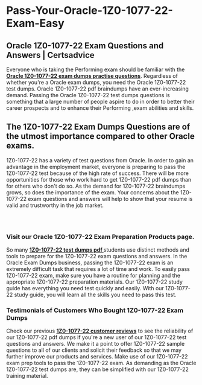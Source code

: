 # Pass-Your-Oracle-1Z0-1077-22-Exam-Easy
<h2><strong>Oracle 1Z0-1077-22 Exam Questions and Answers | Certsadvice</strong></h2> <p>Everyone who is taking the Performing exam should be familiar with the <a href="http://www.certsadvice.com/oracle/1z0-1077-22-practice-questions"><strong>Oracle 1Z0-1077-22 exam dumps practise questions</strong></a>. Regardless of whether you&#39;re a Oracle exam dumps, you need the Oracle 1Z0-1077-22 test dumps. Oracle 1Z0-1077-22 pdf braindumps have an ever-increasing demand. Passing the Oracle 1Z0-1077-22 test dumps questions is something that a large number of people aspire to do in order to better their career prospects and to enhance their Performing ,exam abilities and skills.</p> <h2><strong>The 1Z0-1077-22 Exam Dumps Questions are of the utmost importance compared to other Oracle exams.</strong></h2> <p>1Z0-1077-22 has a variety of test questions from Oracle. In order to gain an advantage in the employment market, everyone is preparing to pass the 1Z0-1077-22 test because of the high rate of success. There will be more opportunities for those who work hard to get 1Z0-1077-22 pdf dumps than for others who don&#39;t do so. As the demand for 1Z0-1077-22 braindumps grows, so does the importance of the exam. Your concerns about the 1Z0-1077-22 exam questions and answers will help to show that your resume is valid and trustworthy in the job market.</p> <p><a href="http://www.certsadvice.com/oracle/1z0-1077-22-practice-questions" style="display: block; padding: 1em 0; text-align: center; "><img alt="" src="https://1.bp.blogspot.com/-RUOr8Wn-CRk/YUYAxC8kcHI/AAAAAAAAAnw/F7BbdI3tw8QDj5z8iX0vQAioQzKiUxduwCLcBGAsYHQ/s0/unnamed.jpg" /></a></p> <h3><strong>Visit our Oracle 1Z0-1077-22 Exam Preparation Products page.</strong></h3> <p>So many <a href="http://www.certsadvice.com/oracle/1z0-1077-22-practice-questions"><strong>1Z0-1077-22 test dumps pdf </strong></a>students use distinct methods and tools to prepare for the 1Z0-1077-22 exam questions and answers. In the Oracle Exam Dumps business, passing the 1Z0-1077-22 exam is an extremely difficult task that requires a lot of time and work. To easily pass 1Z0-1077-22 exam, make sure you have a routine for planning and the appropriate 1Z0-1077-22 preparation materials. Our 1Z0-1077-22 study guide has everything you need test quickly and easily. With our 1Z0-1077-22 study guide, you will learn all the skills you need to pass this test.</p> <h3><strong>Testimonials of Customers Who Bought 1Z0-1077-22 Exam Dumps</strong></h3> <p>Check our previous <a href="http://www.certsadvice.com/oracle/1z0-1077-22-practice-questions"><strong>1Z0-1077-22 customer reviews</strong></a> to see the reliability of our 1Z0-1077-22 pdf dumps if you&#39;re a new user of our 1Z0-1077-22 test questions and answers. We make it a point to offer 1Z0-1077-22 sample questions to all of our clients and solicit their feedback so that we may further improve our products and services. Make use of our 1Z0-1077-22 exam prep tools to pass the 1Z0-1077-22 exam. As demanding as the Oracle 1Z0-1077-22 test dumps are, they can be simplified with our 1Z0-1077-22 training material.</p>

